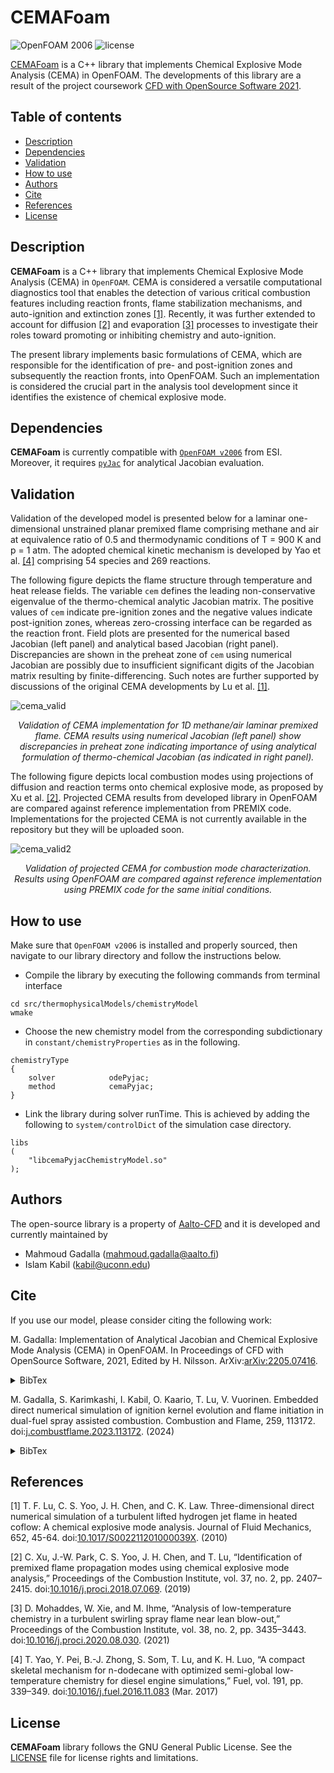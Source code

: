 # CEMAFoam
![OpenFOAM 2006](https://img.shields.io/badge/OpenFOAM-2006-brightgreen) ![license](https://img.shields.io/badge/license-GPL3-brightgreen)

[CEMAFoam](https://github.com/Aalto-CFD/CEMAFoam) is a C++ library that implements Chemical Explosive Mode Analysis (CEMA) in OpenFOAM. The developments of this library are a result of the project coursework [CFD with OpenSource Software 2021](http://dx.doi.org/10.17196/OS_CFD#YEAR_2021).

## Table of contents
* [Description](#description)
* [Dependencies](#dependencies)
* [Validation](#validation)
* [How to use](#how-to-use)
* [Authors](#authors)
* [Cite](#cite)
* [References](#references)
* [License](#license)

## Description

**CEMAFoam** is a C++ library that implements Chemical Explosive Mode Analysis (CEMA) in `OpenFOAM`.
CEMA is considered a versatile computational diagnostics tool that enables the detection of various critical combustion
features including reaction fronts, flame stabilization mechanisms, and auto-ignition and extinction zones [[1]](#1).
Recently, it was further extended to account for diffusion [[2]](#2) and evaporation [[3]](#3) processes to investigate their roles toward promoting or inhibiting chemistry and auto-ignition.

The present library implements basic formulations of CEMA, which are responsible
for the identification of pre- and post-ignition zones and subsequently the reaction fronts, into
OpenFOAM. Such an implementation is considered the crucial part in the analysis tool development
since it identifies the existence of chemical explosive mode.


## Dependencies
**CEMAFoam** is currently compatible with [`OpenFOAM v2006`](https://www.openfoam.com/news/main-news/openfoam-v20-06) from ESI. Moreover, it requires [`pyJac`](https://github.com/SLACKHA/pyJac) for analytical Jacobian evaluation.

## Validation

Validation of the developed model is presented below for a laminar one-dimensional unstrained planar premixed flame comprising methane and air at equivalence ratio of 0.5 and thermodynamic conditions of T = 900 K and p = 1 atm. The adopted chemical kinetic mechanism is developed by Yao et al. [[4]](#4) comprising 54 species and 269 reactions.

The following figure depicts the flame structure through temperature and heat release fields. The variable `cem` defines the leading non-conservative eigenvalue of the thermo-chemical analytic Jacobian matrix. The positive values of `cem` indicate pre-ignition zones and the negative values indicate post-ignition zones, whereas zero-crossing interface can be regarded as the reaction front. Field plots are presented for the numerical based Jacobian (left panel) and analytical based Jacobian (right panel). 
Discrepancies are shown in the preheat zone of `cem` using numerical Jacobian are possibly due to insufficient significant digits of the Jacobian matrix resulting by finite-differencing. Such notes are further supported by discussions of the original CEMA developments by Lu et al. [[1]](#1).

![cema_valid](https://imgur.com/XgqdvPr.png)

*<div align="center">Validation of CEMA implementation for 1D methane/air laminar premixed flame. CEMA results using numerical Jacobian (left panel) show discrepancies in preheat zone indicating importance of using analytical formulation of thermo-chemical Jacobian (as indicated in right panel).</div>*

The following figure depicts local combustion modes using projections of diffusion and reaction terms onto chemical explosive mode, as proposed by Xu et al. [[2]](#2). Projected CEMA results from developed library in OpenFOAM are compared against reference implementation from PREMIX code. Implementations for the projected CEMA is not currently available in the repository but they will be uploaded soon.

![cema_valid2](https://imgur.com/yZfNicq.png)

*<div align="center">Validation of projected CEMA for combustion mode characterization. Results using OpenFOAM are compared against reference implementation using PREMIX code for the same initial conditions.</div>*


## How to use
Make sure that `OpenFOAM v2006` is installed and properly sourced, then navigate to our library directory and follow the instructions below.

* Compile the library by executing the following commands from terminal interface
```
cd src/thermophysicalModels/chemistryModel
wmake
```

* Choose the new chemistry model from the corresponding subdictionary in
  `constant/chemistryProperties` as in the following.
```
chemistryType
{
    solver            odePyjac;
    method            cemaPyjac;
}
```

* Link the library during solver runTime. This is achieved by adding the
  following to `system/controlDict` of the simulation case directory.

```
libs
(
    "libcemaPyjacChemistryModel.so"
);
```

## Authors
The open-source library is a property of [Aalto-CFD](https://github.com/Aalto-CFD) and it is developed and currently maintained by

- Mahmoud Gadalla (mahmoud.gadalla@aalto.fi)
- Islam Kabil (kabil@uconn.edu)

## Cite

If you use our model, please consider citing the following work:

<a id="cite"></a> 
M. Gadalla: Implementation of Analytical Jacobian and Chemical Explosive Mode Analysis
(CEMA) in OpenFOAM. In Proceedings of CFD with OpenSource Software, 2021, Edited by H. Nilsson. 
ArXiv:[arXiv:2205.07416](https://arxiv.org/abs/2205.07416).
<details>
<summary>BibTex</summary>
<p>

```
@inproceedings{Gadalla2022cema,
  author = {Gadalla, Mahmoud},
  title = {{Implementation of Analytical Jacobian and Chemical Explosive Mode Analysis (CEMA) in OpenFOAM}},
  booktitle={Proceedings of CFD with OpenSource Software},
  editor={Nilsson, Håkan},
  doi = {arXiv:2205.07416},
  year={2021}
}
```
</p>
</details>


<a id="cite2"></a>
M. Gadalla, S. Karimkashi, I. Kabil, O. Kaario, T. Lu, V. Vuorinen. Embedded direct numerical simulation of ignition kernel evolution and flame initiation in dual-fuel spray assisted combustion. Combustion and Flame, 259, 113172.
doi:[j.combustflame.2023.113172](https://doi.org/10.1016/j.combustflame.2023.113172). (2024)
<details>
<summary>BibTex</summary>
<p>

```
@article{Gadalla2024,
title = {Embedded direct numerical simulation of ignition kernel evolution and flame initiation in dual-fuel spray assisted combustion},
journal = {Combustion and Flame},
volume = {259},
pages = {113172},
year = {2024},
issn = {0010-2180},
doi = {https://doi.org/10.1016/j.combustflame.2023.113172},
author = {Mahmoud Gadalla and Shervin Karimkashi and Islam Kabil and Ossi Kaario and Tianfeng Lu and Ville Vuorinen},
}
```
</p>
</details>

## References

<a id="1">[1]</a> 
T. F. Lu,  C. S. Yoo, J. H. Chen, and C. K. Law. Three-dimensional direct numerical simulation of a turbulent lifted hydrogen jet flame in heated coflow: A chemical explosive mode analysis. Journal of Fluid Mechanics, 652, 45-64. doi:[10.1017/S002211201000039X](https://doi.org/10.1017/s002211201000039x). (2010)


<a id="2">[2]</a> 
C. Xu, J.-W. Park, C. S. Yoo, J. H. Chen, and T. Lu, “Identification of premixed flame propagation modes using chemical explosive mode analysis,” Proceedings of the Combustion Institute, vol. 37, no. 2, pp. 2407–2415. doi:[10.1016/j.proci.2018.07.069](https://doi.org/10.1016/j.proci.2018.07.069). (2019)

<a id="3">[3]</a> 
D. Mohaddes, W. Xie, and M. Ihme, “Analysis of low-temperature chemistry in a turbulent swirling spray flame near lean blow-out,” Proceedings of the Combustion Institute, vol. 38, no. 2, pp. 3435–3443. doi:[10.1016/j.proci.2020.08.030](https://doi.org/10.1016/j.proci.2020.08.030). (2021)

<a id="4">[4]</a> 
T. Yao, Y. Pei, B.-J. Zhong, S. Som, T. Lu, and K. H. Luo, “A compact skeletal mechanism for n-dodecane with optimized semi-global low-temperature chemistry for diesel engine simulations,” Fuel, vol. 191, pp. 339–349. doi:[10.1016/j.fuel.2016.11.083](https://doi.org/10.1016/j.fuel.2016.11.083) (Mar. 2017)


## License

**CEMAFoam** library follows the GNU General Public License.
See the [LICENSE](LICENSE) file for license rights and limitations.
